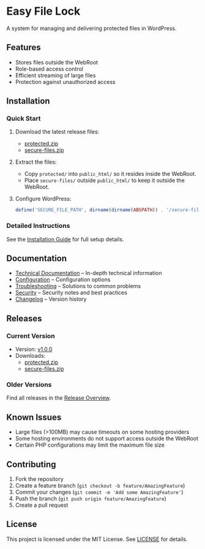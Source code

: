# Easy File Lock

A system for managing and delivering protected files in WordPress.

## Features

- Stores files outside the WebRoot
- Role-based access control
- Efficient streaming of large files
- Protection against unauthorized access

## Installation

### Quick Start

1. Download the latest release files:
   - [protected.zip](https://github.com/rfluethi/Easy-File-Lock/releases/latest/download/protected.zip)
   - [secure-files.zip](https://github.com/rfluethi/Easy-File-Lock/releases/latest/download/secure-files.zip)

2. Extract the files:
   - Copy `protected/` into `public_html/` so it resides inside the WebRoot.
   - Place `secure-files/` outside `public_html/` to keep it outside the WebRoot.

3. Configure WordPress:
   ```php
   define('SECURE_FILE_PATH', dirname(dirname(ABSPATH)) . '/secure-files');
   ```

### Detailed Instructions

See the [Installation Guide](docs/installation.md) for full setup details.

## Documentation

- [Technical Documentation](docs/technical.md) – In-depth technical information
- [Configuration](docs/configuration.md) – Configuration options
- [Troubleshooting](docs/troubleshooting.md) – Solutions to common problems
- [Security](docs/security.md) – Security notes and best practices
- [Changelog](docs/changelog.md) – Version history

## Releases

### Current Version
- Version: [v1.0.0](https://github.com/rfluethi/Easy-File-Lock/releases/latest)
- Downloads:
  - [protected.zip](https://github.com/rfluethi/Easy-File-Lock/releases/latest/download/protected.zip)
  - [secure-files.zip](https://github.com/rfluethi/Easy-File-Lock/releases/latest/download/secure-files.zip)

### Older Versions
Find all releases in the [Release Overview](https://github.com/rfluethi/Easy-File-Lock/releases).

## Known Issues

- Large files (>100MB) may cause timeouts on some hosting providers
- Some hosting environments do not support access outside the WebRoot
- Certain PHP configurations may limit the maximum file size

## Contributing

1. Fork the repository
2. Create a feature branch (`git checkout -b feature/AmazingFeature`)
3. Commit your changes (`git commit -m 'Add some AmazingFeature'`)
4. Push the branch (`git push origin feature/AmazingFeature`)
5. Create a pull request

## License

This project is licensed under the MIT License. See [LICENSE](LICENSE) for details.